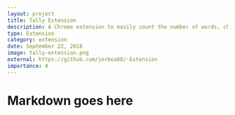 ```yaml
---
layout: project
title: Tally Extension
description: A Chrome extension to easily count the number of words, characters, and paragraphs on any site. Right click on any selected text and click Count.
type: Extension
category: extension
date: September 22, 2018
image: tally-extension.png
external: https://github.com/jerboa88/-Extension
importance: 4
---
```

# Markdown goes here
